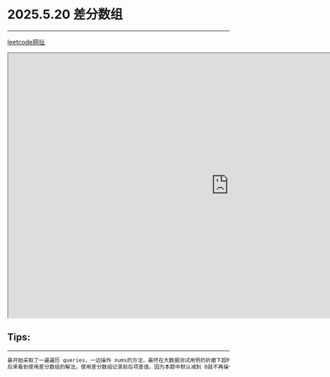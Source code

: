 # 2025.5.20 差分数组
---
[leetcode网址](https://leetcode.cn/problems/zero-array-transformation-i/description/?envType=daily-question&envId=2025-05-20)
<iframe src="https://leetcode.cn/problems/zero-array-transformation-i/description/?envType=daily-question&envId=2025-05-20" width="1000" height="600"></iframe>

## Tips:
---
```txt
最开始采取了一遍遍历 queries，一边操作 nums的方法，最终在大数据测试用例的折磨下超时力
后来看到使用差分数组的解法，使用差分数组记录前后项差值，因为本题中默认减到 0就不再操作，判断只需第一项小于零，从第二项起，与前一项的加和小于零即可
```
